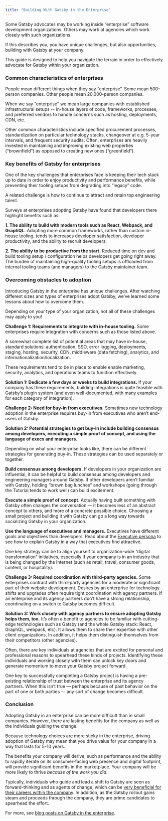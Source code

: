 ```yaml
---
title: "Building With Gatsby in the Enterprise"
---
```


Some Gatsby advocates may be working inside “enterprise” software development organizations. Others may work at agencies which work closely with such organizations.

If this describes you, you have unique challenges, but also opportunities, building with Gatsby at your company.

This guide is designed to help you navigate the terrain in order to effectively advocate for Gatsby within your organization.

### Common characteristics of enterprises

People mean different things when they say “enterprise”. Some mean 500-person companies. Other people mean 20,000-person companies.

When we say “enterprise” we mean large companies with established infrastructural setups -- in-house layers of code, frameworks, processes, and preferred vendors to handle concerns such as hosting, deployments, CDN, etc.

Other common characteristics include specified procurement processes, standardization on particular technology stacks, changeover at e.g. 5-year intervals, and frequent security audits. Often, enterprises are heavily invested in maintaining and improving existing web properties (“brownfield”) as opposed to creating new ones (“greenfield”).

### Key benefits of Gatsby for enterprises

One of the key challenges that enterprises face is keeping their tech stack up to date in order to enjoy productivity and performance benefits, while preventing their tooling setups from degrading into “legacy” code.

A related challenge is how to continue to attract and retain top engineering talent.

Surveys at enterprises adopting Gatsby have found that developers there highlight benefits such as:

**1. The ability to build with modern tools such as React, Webpack, and GraphQL.** Adopting more common frameworks, rather than custom in-house tooling, tends to increases developer satisfaction, developer productivity, and the ability to recruit developers.

**2. The ability to be productive from the start.** Reduced time on dev and build tooling setup / configuration helps developers get going right away. The burden of maintaining high-quality tooling setups is offloaded from internal tooling teams (and managers) to the Gatsby maintainer team.

### Overcoming obstacles to adoption

Introducing Gatsby in the enterprise has unique challenges. After watching different sizes and types of enterprises adopt Gatsby, we’ve learned some lessons about how to overcome them.

Depending on your type of your organization, not all of these challenges may apply to you!

**Challenge 1: Requirements to integrate with in-house tooling.** Some enterprises require integration with concerns such as those listed above.

A somewhat complete list of potential areas that may have in-house, standard solutions: authentication, SSO, error logging, deployments, staging, hosting, security, CDN, middleware (data fetching), analytics, and internationalization/localization.

These requirements tend to be in place to enable enable marketing, security, analytics, and operations teams to function effectively.

**Solution 1: Dedicate a few days or weeks to build integrations.** If your company has these requirements, building integrations is quite feasible with Gatsby’s plugin system (and even well-documented, with many examples for each category of integration).

**Challenge 2: Need for buy-in from executives.** Sometimes new technology adoption in the enterprise requires buy-in from executives who aren’t end-users of Gatsby.

**Solution 2: Potential strategies to get buy-in include building consensus among developers, executing a simple proof of concept, and using the language of execs and managers.**

Depending on what your enterprise looks like, there can be different strategies for generating buy-in. These strategies can be used separately or together.

**Build consensus among developers.** If developers in your organization are influential, it can be helpful to build consensus among developers and engineering managers around Gatsby. If other developers aren’t familiar with Gatsby, holding “brown bag lunches” and workshops (going through the Tutorial tends to work well) can build excitement.

**Execute a simple proof of concept.** Actually having built something with Gatsby often changes the conversation — it becomes less of an abstract concept to others, and more of a concrete possible choice. Choosing a small project and building it with Gatsby can go a long way towards socializing Gatsby in your organization.

**Use the language of executives and managers.** Executives have different goals and objectives than developers. Read about the [Executive persona](/docs/winning-over-executives/) to see how to explain Gatsby in a way that executives find attractive.

One key strategy can be to align yourself to organization-wide “digital transformation” initiatives, especially if your company is in an industry that is being changed by the Internet (such as retail, travel, consumer goods, content, or hospitality).

**Challenge 3: Required coordination with third-party agencies.** Some enterprises contract with third-party agencies for a moderate or significant part of their website development. Desires by an enterprise for technology shifts and upgrades often require tight coordination with agency partners. If an enterprise and its agency partners don’t have a strong relationship, coordinating on a switch to Gatsby becomes difficult.

**Solution 3: Work closely with agency partners to ensure adopting Gatsby helps them, too.** It’s often a benefit to agencies to be familiar with cutting-edge technologies such as Gatsby (and the whole Gatsby stack: React, GraphQL, webpack, etc). It allows them to share their expertise with other client organizations. In addition, it helps them distinguish themselves from their competitors (other agencies).

Often, there are key individuals at agencies that are excited for personal and professional reasons to spearhead these kinds of projects. Identifying these individuals and working closely with them can unlock key doors and generate momentum to move your Gatsby project forward.

One key to successfully completing a Gatsby project is having a pre-existing relationship of trust between the enterprise and its agency partners. When this isn’t true — perhaps because of past behavior on the part of one or both parties — any sort of change becomes difficult.

### Conclusion

Adopting Gatsby in an enterprise can be more difficult than in small companies. However, there are lasting benefits for the company as well as the individuals guiding the change.

Because technology choices are more sticky in the enterprise, driving adoption of Gatsby may mean that you drive value for your company in a way that lasts for 5-10 years.

The benefits your company will derive, such as performance and the ability to rapidly iterate on its consumer-facing web presence and digital footprint, will provide significant benefits in the marketplace. Your company will be more likely to thrive _because of the work you did_.

Typically, individuals who guide and lead a shift to Gatsby are seen as forward-thinking and as agents of change, which can be [very beneficial for their careers within the company](/docs/how-gatsby-boosts-career/). In addition, as the Gatsby rollout gains steam and proceeds through the company, they are prime candidates to spearhead the effort.

For more, see [blog posts on Gatsby in the enterprise](/blog/tags/enterprise).
